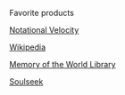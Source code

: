 Favorite products

<a href= "https://notational.net/"> Notational Velocity </a>

<a href="https://www.wikipedia.org/"> Wikipedia </a>

<a href= "https://library.memoryoftheworld.org/"> Memory of the World Library </a>

<a href= "https://www.slsknet.org/news/"> Soulseek </a>
